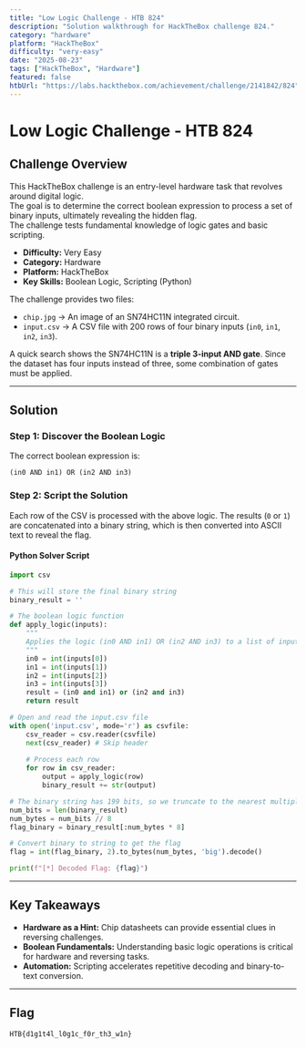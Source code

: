```yaml
---
title: "Low Logic Challenge - HTB 824"
description: "Solution walkthrough for HackTheBox challenge 824."
category: "hardware"
platform: "HackTheBox"
difficulty: "very-easy"
date: "2025-08-23"
tags: ["HackTheBox", "Hardware"]
featured: false
htbUrl: "https://labs.hackthebox.com/achievement/challenge/2141842/824"
---
```


# Low Logic Challenge - HTB 824

## Challenge Overview
This HackTheBox challenge is an entry-level hardware task that revolves around digital logic.  
The goal is to determine the correct boolean expression to process a set of binary inputs, ultimately revealing the hidden flag.  
The challenge tests fundamental knowledge of logic gates and basic scripting.

- **Difficulty:** Very Easy  
- **Category:** Hardware  
- **Platform:** HackTheBox  
- **Key Skills:** Boolean Logic, Scripting (Python)  

The challenge provides two files:
- `chip.jpg` → An image of an SN74HC11N integrated circuit.  
- `input.csv` → A CSV file with 200 rows of four binary inputs (`in0`, `in1`, `in2`, `in3`).  

A quick search shows the SN74HC11N is a **triple 3-input AND gate**. Since the dataset has four inputs instead of three, some combination of gates must be applied.

---

## Solution

### Step 1: Discover the Boolean Logic
The correct boolean expression is:

```
(in0 AND in1) OR (in2 AND in3)
```

### Step 2: Script the Solution
Each row of the CSV is processed with the above logic. The results (`0` or `1`) are concatenated into a binary string, which is then converted into ASCII text to reveal the flag.

#### Python Solver Script

```python
import csv

# This will store the final binary string
binary_result = ''

# The boolean logic function
def apply_logic(inputs):
    """
    Applies the logic (in0 AND in1) OR (in2 AND in3) to a list of inputs.
    """
    in0 = int(inputs[0])
    in1 = int(inputs[1])
    in2 = int(inputs[2])
    in3 = int(inputs[3])
    result = (in0 and in1) or (in2 and in3)
    return result

# Open and read the input.csv file
with open('input.csv', mode='r') as csvfile:
    csv_reader = csv.reader(csvfile)
    next(csv_reader) # Skip header
    
    # Process each row
    for row in csv_reader:
        output = apply_logic(row)
        binary_result += str(output)

# The binary string has 199 bits, so we truncate to the nearest multiple of 8 (192)
num_bits = len(binary_result)
num_bytes = num_bits // 8
flag_binary = binary_result[:num_bytes * 8]

# Convert binary to string to get the flag
flag = int(flag_binary, 2).to_bytes(num_bytes, 'big').decode()

print(f"[*] Decoded Flag: {flag}")
```

---

## Key Takeaways
- **Hardware as a Hint:** Chip datasheets can provide essential clues in reversing challenges.  
- **Boolean Fundamentals:** Understanding basic logic operations is critical for hardware and reversing tasks.  
- **Automation:** Scripting accelerates repetitive decoding and binary-to-text conversion.  

---

## Flag
```
HTB{d1g1t4l_l0g1c_f0r_th3_w1n}
```